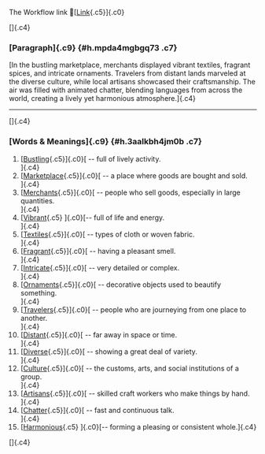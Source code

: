 The Workflow link
👏[[Link](https://www.google.com/url?q=http://www.google.com&sa=D&source=editors&ust=1757025576275683&usg=AOvVaw0IHa3TRSGNN_ZtpIe8H214){.c5}]{.c0}

[]{.c4}

### [Paragraph]{.c9} {#h.mpda4mgbgq73 .c7}

[In the bustling marketplace, merchants displayed vibrant textiles,
fragrant spices, and intricate ornaments. Travelers from distant lands
marveled at the diverse culture, while local artisans showcased their
craftsmanship. The air was filled with animated chatter, blending
languages from across the world, creating a lively yet harmonious
atmosphere.]{.c4}

------------------------------------------------------------------------

[]{.c4}

### [Words & Meanings]{.c9} {#h.3aalkbh4jm0b .c7}

1.  [[Bustling](https://www.google.com/url?q=http://www.google.com&sa=D&source=editors&ust=1757025576276344&usg=AOvVaw1tvg8stGt04FmrS1vhqD03){.c5}]{.c0}[ --
    full of lively activity.\
    ]{.c4}
2.  [[Marketplace](https://www.google.com/url?q=http://www.google.com&sa=D&source=editors&ust=1757025576276472&usg=AOvVaw1oTiMRoyZyxPP6moDabQmT){.c5}]{.c0}[ --
    a place where goods are bought and sold.\
    ]{.c4}
3.  [[Merchants](https://www.google.com/url?q=http://www.google.com&sa=D&source=editors&ust=1757025576276615&usg=AOvVaw1X4ISE1YZiwTKMeuvP7jX0){.c5}]{.c0}[ --
    people who sell goods, especially in large quantities.\
    ]{.c4}
4.  [[Vibrant](https://www.google.com/url?q=http://www.google.com&sa=D&source=editors&ust=1757025576276746&usg=AOvVaw2T8z0SORfPsYZGaxGpoNbz){.c5}
    ]{.c0}[-- full of life and energy.\
    ]{.c4}
5.  [[Textiles](https://www.google.com/url?q=http://www.google.com&sa=D&source=editors&ust=1757025576276841&usg=AOvVaw3qSxfOG6kAZBn7b5kdgCcn){.c5}]{.c0}[ --
    types of cloth or woven fabric.\
    ]{.c4}
6.  [[Fragrant](https://www.google.com/url?q=http://www.google.com&sa=D&source=editors&ust=1757025576276943&usg=AOvVaw13caNUS4qGL41-0A8VPTWT){.c5}]{.c0}[ --
    having a pleasant smell.\
    ]{.c4}
7.  [[Intricate](https://www.google.com/url?q=http://www.google.com&sa=D&source=editors&ust=1757025576277038&usg=AOvVaw0Uz13aDN4a13L3HcdvB4Fe){.c5}]{.c0}[ --
    very detailed or complex.\
    ]{.c4}
8.  [[Ornaments](https://www.google.com/url?q=http://www.google.com&sa=D&source=editors&ust=1757025576277144&usg=AOvVaw1l3Ht088pW676-TXJH-dmE){.c5}]{.c0}[ --
    decorative objects used to beautify something.\
    ]{.c4}
9.  [[Travelers](https://www.google.com/url?q=http://www.google.com&sa=D&source=editors&ust=1757025576277271&usg=AOvVaw30uKL4TTTgqpm-mJyQGZ81){.c5}]{.c0}[ --
    people who are journeying from one place to another.\
    ]{.c4}
10. [[Distant](https://www.google.com/url?q=http://www.google.com&sa=D&source=editors&ust=1757025576277394&usg=AOvVaw2hXcofS8-piF20JAkDwPQe){.c5}]{.c0}[ --
    far away in space or time.\
    ]{.c4}
11. [[Diverse](https://www.google.com/url?q=http://www.google.com&sa=D&source=editors&ust=1757025576277491&usg=AOvVaw2GshS80YpAemQI4CW8_UIl){.c5}]{.c0}[ --
    showing a great deal of variety.\
    ]{.c4}
12. [[Culture](https://www.google.com/url?q=http://www.google.com&sa=D&source=editors&ust=1757025576277592&usg=AOvVaw1bcsKX9DFa2ticUrcrKvUn){.c5}]{.c0}[ --
    the customs, arts, and social institutions of a group.\
    ]{.c4}
13. [[Artisans](https://www.google.com/url?q=http://www.google.com&sa=D&source=editors&ust=1757025576277714&usg=AOvVaw0_NrlFh5nOEHTaZSpKIksv){.c5}]{.c0}[ --
    skilled craft workers who make things by hand.\
    ]{.c4}
14. [[Chatter](https://www.google.com/url?q=http://www.google.com&sa=D&source=editors&ust=1757025576277830&usg=AOvVaw05RjGZSDuZ3fdVkdP4XxJz){.c5}]{.c0}[ --
    fast and continuous talk.\
    ]{.c4}
15. [[Harmonious](https://www.google.com/url?q=http://www.google.com&sa=D&source=editors&ust=1757025576277929&usg=AOvVaw34ZFQ9AMIeHNLWF3FExGQ0){.c5}
    ]{.c0}[-- forming a pleasing or consistent whole.]{.c4}

[]{.c4}
